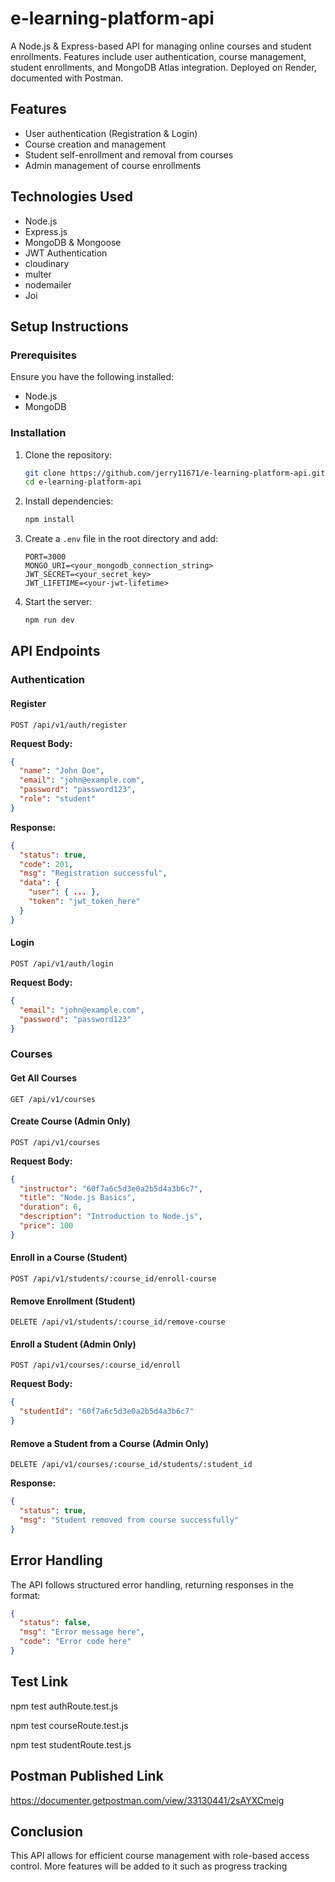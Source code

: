 # e-learning-platform-api
A Node.js &amp; Express-based API for managing online courses and student enrollments. Features include user authentication, course management, student enrollments, and MongoDB Atlas integration. Deployed on Render, documented with Postman.

## Features
- User authentication (Registration & Login)
- Course creation and management
- Student self-enrollment and removal from courses
- Admin management of course enrollments

## Technologies Used
- Node.js
- Express.js
- MongoDB & Mongoose
- JWT Authentication
- cloudinary
- multer
- nodemailer
- Joi

## Setup Instructions
### Prerequisites
Ensure you have the following installed:
- Node.js
- MongoDB

### Installation
1. Clone the repository:
   ```bash
   git clone https://github.com/jerry11671/e-learning-platform-api.git
   cd e-learning-platform-api
   ```
2. Install dependencies:
   ```bash
   npm install
   ```
3. Create a `.env` file in the root directory and add:
   ```env
   PORT=3000
   MONGO_URI=<your_mongodb_connection_string>
   JWT_SECRET=<your_secret_key>
   JWT_LIFETIME=<your-jwt-lifetime>
   ```
4. Start the server:
   ```bash
   npm run dev
   ```

## API Endpoints
### Authentication
#### Register
```http
POST /api/v1/auth/register
```
**Request Body:**
```json
{
  "name": "John Doe",
  "email": "john@example.com",
  "password": "password123",
  "role": "student"
}
```
**Response:**
```json
{
  "status": true,
  "code": 201,
  "msg": "Registration successful",
  "data": {
    "user": { ... },
    "token": "jwt_token_here"
  }
}
```

#### Login
```http
POST /api/v1/auth/login
```
**Request Body:**
```json
{
  "email": "john@example.com",
  "password": "password123"
}
```

### Courses
#### Get All Courses
```http
GET /api/v1/courses
```

#### Create Course (Admin Only)
```http
POST /api/v1/courses
```
**Request Body:**
```json
{
  "instructor": "60f7a6c5d3e0a2b5d4a3b6c7",
  "title": "Node.js Basics",
  "duration": 6,
  "description": "Introduction to Node.js",
  "price": 100
}
```

#### Enroll in a Course (Student)
```http
POST /api/v1/students/:course_id/enroll-course
```

#### Remove Enrollment (Student)
```http
DELETE /api/v1/students/:course_id/remove-course
```

#### Enroll a Student (Admin Only)
```http
POST /api/v1/courses/:course_id/enroll
```
**Request Body:**
```json
{
  "studentId": "60f7a6c5d3e0a2b5d4a3b6c7"
}
```

#### Remove a Student from a Course (Admin Only)
```http
DELETE /api/v1/courses/:course_id/students/:student_id
```
**Response:**
```json
{
  "status": true,
  "msg": "Student removed from course successfully"
}
```

## Error Handling
The API follows structured error handling, returning responses in the format:
```json
{
  "status": false,
  "msg": "Error message here",
  "code": "Error code here"
}
```
## Test Link
npm test authRoute.test.js

npm test courseRoute.test.js

npm test studentRoute.test.js

## Postman Published Link
https://documenter.getpostman.com/view/33130441/2sAYXCmeig

## Conclusion
This API allows for efficient course management with role-based access control. More features will be added to it such as progress tracking

